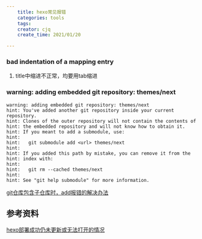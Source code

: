 ```yaml
---
    title: hexo常见报错
    categories: tools
    tags:
    creator: cjq
    create_time: 2021/01/20

---
```




### bad indentation of a mapping entry

1. title中缩进不正常，均要用tab缩进



### warning: adding embedded git repository: themes/next

```
warning: adding embedded git repository: themes/next
hint: You've added another git repository inside your current repository.
hint: Clones of the outer repository will not contain the contents of
hint: the embedded repository and will not know how to obtain it.
hint: If you meant to add a submodule, use:
hint:
hint: 	git submodule add <url> themes/next
hint:
hint: If you added this path by mistake, you can remove it from the
hint: index with:
hint:
hint: 	git rm --cached themes/next
hint:
hint: See "git help submodule" for more information.
```

[git仓库包含子仓库时，add报错的解决办法](https://cloud.tencent.com/developer/article/1583762)





## 参考资料

[hexo部署成功仍未更新或无法打开的情况](https://blog.csdn.net/tappat/article/details/103299038)